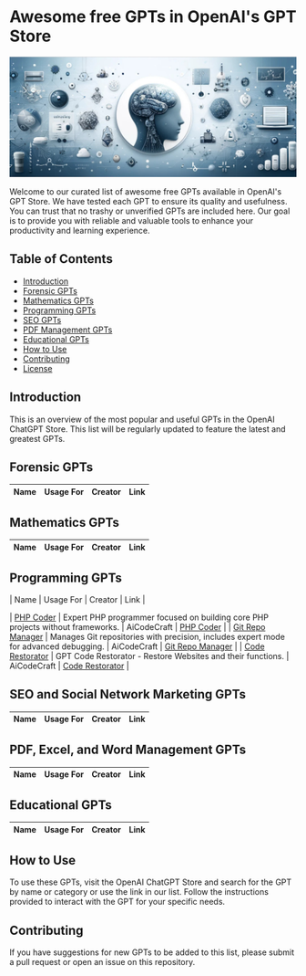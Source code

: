# Awesome free GPTs in OpenAI's GPT Store
![Awesome free GPTs in OpenAI's GPT Store](assets/awfree-gpts.jpg)

Welcome to our curated list of awesome free GPTs available in OpenAI's GPT Store. We have tested each GPT to ensure its quality and usefulness. You can trust that no trashy or unverified GPTs are included here. Our goal is to provide you with reliable and valuable tools to enhance your productivity and learning experience.

## Table of Contents
- [Introduction](#introduction)
- [Forensic GPTs](#forensic-gpts)
- [Mathematics GPTs](#mathematics-gpts)
- [Programming GPTs](#programming-gpts)
- [SEO GPTs](#seo-gpts)
- [PDF Management GPTs](#pdf-management-gpts)
- [Educational GPTs](#educational-gpts)
- [How to Use](#how-to-use)
- [Contributing](#contributing)
- [License](#license)

## Introduction
This is an overview of the most popular and useful GPTs in the OpenAI ChatGPT Store. This list will be regularly updated to feature the latest and greatest GPTs.


## Forensic GPTs
| Name | Usage For | Creator | Link |
|------|-----------|---------|------|

## Mathematics GPTs
| Name | Usage For | Creator | Link |
|------|-----------|---------|------|

## Programming GPTs
| Name | Usage For | Creator | Link |

| [PHP Coder](https://chatgpt.com/g/g-E7q3eNCoK-php-coder) | Expert PHP programmer focused on building core PHP projects without frameworks. | AiCodeCraft | [PHP Coder](https://chatgpt.com/g/g-E7q3eNCoK-php-coder) |
| [Git Repo Manager](https://chatgpt.com/g/g-HBNMrjPNU-git-repo-manager) | Manages Git repositories with precision, includes expert mode for advanced debugging. | AiCodeCraft | [Git Repo Manager](https://chatgpt.com/g/g-HBNMrjPNU-git-repo-manager) |
| [Code Restorator](https://chatgpt.com/g/g-yTY9336jX-code-restorator) | GPT Code Restorator - Restore Websites and their functions. | AiCodeCraft | [Code Restorator](https://chatgpt.com/g/g-yTY9336jX-code-restorator) |


## SEO and Social Network Marketing GPTs
| Name | Usage For | Creator | Link |
|------|-----------|---------|------|

## PDF, Excel, and Word Management GPTs
| Name | Usage For | Creator | Link |
|------|-----------|---------|------|

## Educational GPTs
| Name | Usage For | Creator | Link |
|------|-----------|---------|------|




## How to Use
To use these GPTs, visit the OpenAI ChatGPT Store and search for the GPT by name or category or use the link in our list. Follow the instructions provided to interact with the GPT for your specific needs.

## Contributing
If you have suggestions for new GPTs to be added to this list, please submit a pull request or open an issue on this repository.


